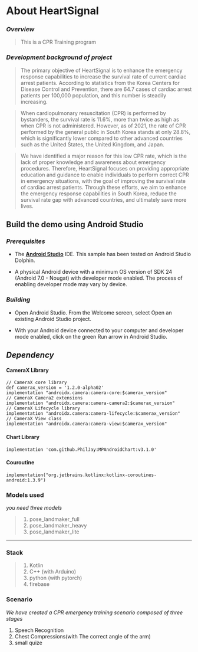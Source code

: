 
# About HeartSignal

### *Overview*

> This is a CPR Training program

### *Development background of project*

> The primary objective of HeartSignal is to enhance the emergency response capabilities to increase the survival rate of current cardiac arrest patients. According to statistics from the Korea Centers for Disease Control and Prevention, there are 64.7 cases of cardiac arrest patients per 100,000 population, and this number is steadily increasing.

> When cardiopulmonary resuscitation (CPR) is performed by bystanders, the survival rate is 11.6%, more than twice as high as when CPR is not administered. However, as of 2021, the rate of CPR performed by the general public in South Korea stands at only 28.8%, which is significantly lower compared to other advanced countries such as the United States, the United Kingdom, and Japan.

> We have identified a major reason for this low CPR rate, which is the lack of proper knowledge and awareness about emergency procedures. Therefore, HeartSignal focuses on providing appropriate education and guidance to enable individuals to perform correct CPR in emergency situations, with the goal of improving the survival rate of cardiac arrest patients. Through these efforts, we aim to enhance the emergency response capabilities in South Korea, reduce the survival rate gap with advanced countries, and ultimately save more lives.


## Build the demo using Android Studio

### *Prerequisites*

*   The **[Android Studio](https://developer.android.com/studio/index.html)** IDE. This sample has been tested on Android Studio Dolphin.

*   A physical Android device with a minimum OS version of SDK 24 (Android 7.0 -
    Nougat) with developer mode enabled. The process of enabling developer mode
    may vary by device.

### *Building*

*   Open Android Studio. From the Welcome screen, select Open an existing
    Android Studio project.

*   With your Android device connected to your computer and developer mode
    enabled, click on the green Run arrow in Android Studio.

## *Dependency*

#### CameraX Library

    // CameraX core library
    def camerax_version = '1.2.0-alpha02'
    implementation "androidx.camera:camera-core:$camerax_version"
    // CameraX Camera2 extensions
    implementation "androidx.camera:camera-camera2:$camerax_version"
    // CameraX Lifecycle library
    implementation "androidx.camera:camera-lifecycle:$camerax_version"
    // CameraX View class
    implementation "androidx.camera:camera-view:$camerax_version"

#### Chart Library

    implementation 'com.github.PhilJay:MPAndroidChart:v3.1.0'

#### Couroutine

    implementation("org.jetbrains.kotlinx:kotlinx-coroutines-android:1.3.9")

        

### Models used

*you need three models*

> 1. pose_landmaker_full
> 2. pose_landmaker_heavy
> 3. pose_landmaker_lite

---
### Stack
> 1. Kotlin
> 2. C++ (with Arduino)
> 3. python (with pytorch)
> 4. firebase


### Scenario

*We have created a CPR emergency training scenario composed of three stages*

1. Speech Recognition
2. Chest Compressions(with The correct angle of the arm) 
3. small quize




